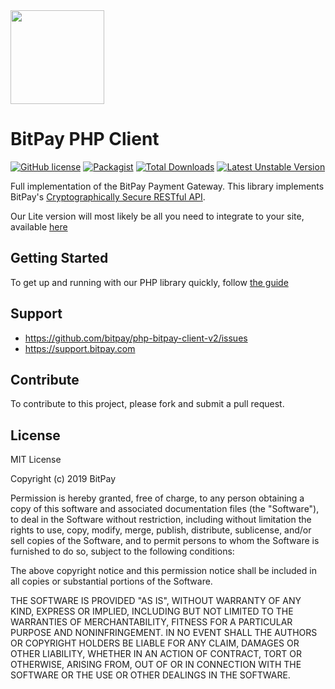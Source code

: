 <img src="https://bitpay.com/_nuxt/img/bitpay-logo-blue.1c0494b.svg" width="150">

# BitPay PHP Client
[![GitHub license](https://img.shields.io/badge/license-MIT-blue.svg?style=flat-square)](https://raw.githubusercontent.com/bitpay/php-bitpay-client-v2/master/LICENSE)
[![Packagist](https://img.shields.io/packagist/v/bitpay/sdk.svg?style=flat-square)](https://packagist.org/packages/bitpay/sdk)
[![Total Downloads](https://poser.pugx.org/bitpay/sdk/downloads.svg)](https://packagist.org/packages/bitpay/sdk)
[![Latest Unstable Version](https://poser.pugx.org/bitpay/sdk/v/unstable.svg)](https://packagist.org/packages/bitpay/sdk)

Full implementation of the BitPay Payment Gateway. This library implements BitPay's [Cryptographically Secure RESTful API](https://bitpay.com/api).

Our Lite version will most likely be all you need to integrate to your site, available [here](https://github.com/bitpay/php-bitpay-light-client)

## Getting Started

To get up and running with our PHP library quickly, follow [the guide](https://bitpay.readme.io/reference/php-full-sdk-getting-started)

## Support

* https://github.com/bitpay/php-bitpay-client-v2/issues
* https://support.bitpay.com

## Contribute

To contribute to this project, please fork and submit a pull request.

## License

MIT License

Copyright (c) 2019 BitPay

Permission is hereby granted, free of charge, to any person obtaining a copy
of this software and associated documentation files (the "Software"), to deal
in the Software without restriction, including without limitation the rights
to use, copy, modify, merge, publish, distribute, sublicense, and/or sell
copies of the Software, and to permit persons to whom the Software is
furnished to do so, subject to the following conditions:

The above copyright notice and this permission notice shall be included in all
copies or substantial portions of the Software.

THE SOFTWARE IS PROVIDED "AS IS", WITHOUT WARRANTY OF ANY KIND, EXPRESS OR
IMPLIED, INCLUDING BUT NOT LIMITED TO THE WARRANTIES OF MERCHANTABILITY,
FITNESS FOR A PARTICULAR PURPOSE AND NONINFRINGEMENT. IN NO EVENT SHALL THE
AUTHORS OR COPYRIGHT HOLDERS BE LIABLE FOR ANY CLAIM, DAMAGES OR OTHER
LIABILITY, WHETHER IN AN ACTION OF CONTRACT, TORT OR OTHERWISE, ARISING FROM,
OUT OF OR IN CONNECTION WITH THE SOFTWARE OR THE USE OR OTHER DEALINGS IN THE
SOFTWARE.
